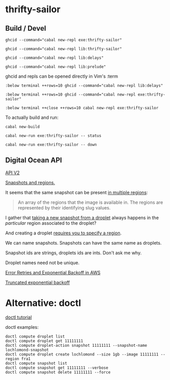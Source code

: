 # thrifty-sailor

## Build / Devel

    ghcid --command="cabal new-repl exe:thrifty-sailor"

    ghcid --command="cabal new-repl lib:thrifty-sailor"

    ghcid --command="cabal new-repl lib:delays"

    ghcid --command="cabal new-repl lib:prelude"

ghcid and repls can be opened directly in Vim's :term

    :below terminal ++rows=10 ghcid --command="cabal new-repl lib:delays"

    :below terminal ++rows=10 ghcid --command="cabal new-repl exe:thrifty-sailor"

    :below terminal ++close ++rows=10 cabal new-repl exe:thrifty-sailor
 
To actually build and run:

    cabal new-build

    cabal new-run exe:thrifty-sailor -- status

    cabal new-run exe:thrifty-sailor -- down

## Digital Ocean API

[API V2](https://developers.digitalocean.com/documentation/v2/)

[Snapshots and regions.](https://www.digitalocean.com/community/tutorials/how-to-migrate-digitalocean-droplets-using-snapshots#step-2-%E2%80%94-adding-the-snapshot-to-new-region-(optional))

It seems that the same snapshot can be present [in multiple regions](https://developers.digitalocean.com/documentation/v2/#list-all-droplet-snapshots):

> An array of the regions that the image is available in. The regions are
> represented by their identifying slug values.

I gather that [taking a new snapshot from a
droplet](https://developers.digitalocean.com/documentation/v2/#snapshot-a-droplet)
always happens in the *particular* region associated to the droplet?

And creating a droplet [requires you to specify a region](https://developers.digitalocean.com/documentation/v2/#create-a-new-droplet).

We can name snapshots. Snapshots can have the same name as droplets.

Snapshot ids are strings, droplets ids are ints. Don't ask me why.

Droplet names need not be unique.

[Error Retries and Exponential Backoff in AWS](https://docs.aws.amazon.com/general/latest/gr/api-retries.html)

[Truncated exponential backoff](https://cloud.google.com/storage/docs/exponential-backoff)

# Alternative: doctl

[doctl tutorial](https://www.digitalocean.com/community/tutorials/how-to-use-doctl-the-official-digitalocean-command-line-client)

doctl examples:

    doctl compute droplet list
    doctl compute droplet get 11111111
    doctl compute droplet-action snapshot 11111111 --snapshot-name lochlomond-snapshot
    doctl compute droplet create lochlomond --size 1gb --image 11111111 --region fra1
    doctl compute snapshot list
    doctl compute snapshot get 11111111 --verbose
    doctl compute snapshot delete 11111111 --force
